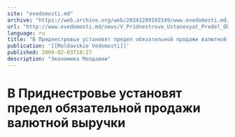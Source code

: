 ```yaml
---
site: "evedomosti.md"
archive: "https://web.archive.org/web/20241209192349/www.evedomosti.md/news/V_Pridnestrove_Ustanovyat_Predel_Obyazatelnoi_Prodazhi_Valyutnoi_Vyruchki"
url: "http://www.evedomosti.md/news/V_Pridnestrove_Ustanovyat_Predel_Obyazatelnoi_Prodazhi_Valyutnoi_Vyruchki"
language: ru
title: "В Приднестровье установят предел обязательной продажи валютной выручки"
publication: '[[Moldavskie Vedomosti]]'
published: 2009-02-03T18:27
description: "Экономика Молдавии"
---
```


# В Приднестровье установят предел обязательной продажи валютной выручки

